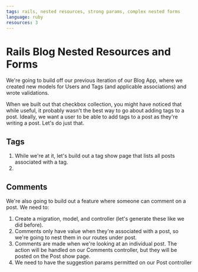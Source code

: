 ```yaml
---
tags: rails, nested resources, strong params, complex nested forms
language: ruby
resources: 3
---
```


# Rails Blog Nested Resources and Forms

We're going to build off our previous iteration of our Blog App, where we created new models for Users and Tags (and applicable associations) and wrote validations.

When we built out that checkbox collection, you might have noticed that while useful, it probably wasn't the best way to go about adding tags to a post. Ideally, we want a user to be able to add tags to a post as they're writing a post. Let's do just that.

## Tags

1. While we're at it, let's build out a tag show page that lists all posts associated with a tag.
2. 

## Comments

We're also going to build out a feature where someone can comment on a post. We need to:

1. Create a migration, model, and controller (let's generate these like we did before).
2. Comments only have value when they're associated with a post, so we're going to nest them in our routes under post.
3. Comments are made when we're looking at an individual post. The action will be handled on our Comments controller, but they will be posted on the Post show page.
4. We need to have the suggestion params permitted on our Post controller